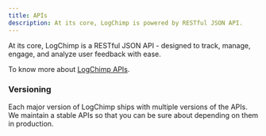 ```yaml
---
title: APIs
description: At its core, LogChimp is powered by RESTful JSON API.
---
```


At its core, LogChimp is a RESTful JSON API - designed to track, manage, engage, and analyze user feedback with ease.

To know more about [LogChimp APIs](/api).

### Versioning

Each major version of LogChimp ships with multiple versions of the APIs. We maintain a stable APIs so that you can be sure about depending on them in production.
